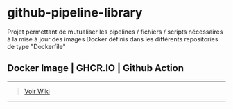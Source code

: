 # github-pipeline-library

Projet permettant de mutualiser les pipelines / fichiers / scripts nécessaires à la mise à jour des images Docker définis dans les différents repositories de type "Dockerfile"


## Docker Image | GHCR.IO | Github Action
___
> [Voir Wiki](https://dev.azure.com/petrolavera/ArchitectureApplicative/_wiki/wikis/Architecture%20applicative/340/Images-Docker-(-GitHub))
___
